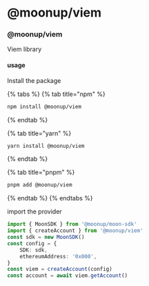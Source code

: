 # @moonup/viem

### @moonup/viem



Viem library

#### usage



Install the package



{% tabs %}
{% tab title="npm" %}
```bash
npm install @moonup/viem
```
{% endtab %}

{% tab title="yarn" %}
```bash
yarn install @moonup/viem
```
{% endtab %}

{% tab title="pnpm" %}
```bash
pnpm add @moonup/viem
```
{% endtab %}
{% endtabs %}



import the provider

```typescript
import { MoonSDK } from '@moonup/moon-sdk'
import { createAccount } from '@moonup/viem'
const sdk = new MoonSDK()
const config = {
    SDK: sdk,
    ethereumAddress: '0x000',
}
const viem = createAccount(config)
const account = await viem.getAccount()
```
